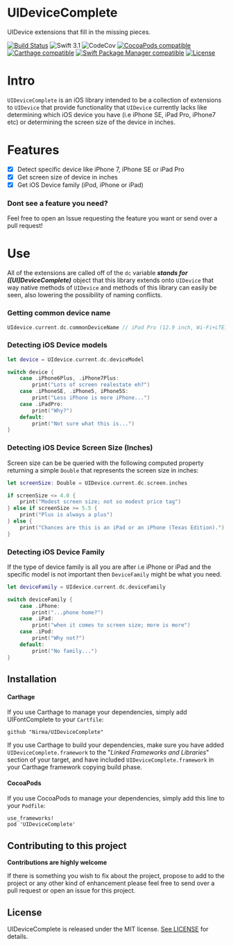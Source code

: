 # UIDeviceComplete
UIDevice extensions that fill in the missing pieces.

[![Build Status](https://travis-ci.org/Nirma/UIDeviceComplete.svg?branch=master)](https://travis-ci.org/Nirma/UIDeviceComplete)
![Swift 3.1](https://img.shields.io/badge/Swift-3.1-orange.svg)
![CodeCov](https://img.shields.io/codecov/c/github/Nirma/UIDeviceComplete.svg)
[![CocoaPods compatible](https://img.shields.io/cocoapods/v/UIDeviceComplete.svg)](#cocoapods)
[![Carthage compatible](https://img.shields.io/badge/Carthage-compatible-4BC51D.svg?style=flat)](https://github.com/Carthage/Carthage)
 [![Swift Package Manager compatible](https://img.shields.io/badge/Swift%20Package%20Manager-compatible-brightgreen.svg)](https://github.com/apple/swift-package-manager)
[![License](http://img.shields.io/:license-mit-blue.svg)](http://doge.mit-license.org)

# Intro
`UIDeviceComplete` is an iOS library intended to be a collection of extensions to `UIDevice` 
that provide functionality that `UIDevice` currently lacks like determining which iOS device
you have (i.e iPhone SE, iPad Pro, iPhone7 etc) or determining the screen size of the device
in inches.

# Features
- [x] Detect specific device like iPhone 7, iPhone SE or iPad Pro
- [x] Get screen size of device in inches
- [x] Get iOS Device family (iPod, iPhone or iPad)

### Dont see a feature you need?
Feel free to open an Issue requesting the feature you want or send over a pull request!

# Use
All of the extensions are called off of the `dc` variable ***stands for ([UI]DeviceComplete)*** object that this 
library extends onto `UIDevice` that way native methods of `UIDevice` and methods of this library can
easily be seen, also lowering the possibility of naming conflicts.


### Getting common device name

```swift 
UIdevice.current.dc.commonDeviceName // iPad Pro (12.9 inch, Wi-Fi+LTE)
```

### Detecting iOS Device models

```Swift
let device = UIdevice.current.dc.deviceModel

switch device {
    case .iPhone6Plus, .iPhone7Plus:
        print("Lots of screen realestate eh?")
    case .iPhoneSE, .iPhone5, iPhone5S:
        print("Less iPhone is more iPhone...")
    case .iPadPro:
        print("Why?")
    default:
        print("Not sure what this is...")
}
```

### Detecting iOS Device Screen Size (Inches)

Screen size can be be queried with the following computed property returning a simple `Double`
that represents the screen size in inches:

```swift
let screenSize: Double = UIDevice.current.dc.screen.inches

if screenSize <= 4.0 {
    print("Modest screen size; not so modest price tag")
} else if screenSize >= 5.5 {
    print("Plus is always a plus")
} else {
    print("Chances are this is an iPad or an iPhone (Texas Edition).")
}
```

### Detecting iOS Device Family

If the type of device family is all you are after i.e iPhone or iPad and the specific model
is not important then `DeviceFamily` might be what you need.

```Swift
let deviceFamily = UIdevice.current.dc.deviceFamily

switch deviceFamily {
    case .iPhone:
        print("...phone home?")
    case .iPad:
        print("when it comes to screen size; more is more")
    case .iPod:
        print("Why not?")
    default:
        print("No family...")
}
```

## Installation

#### Carthage

If you use Carthage to manage your dependencies, simply add
UIFontComplete to your `Cartfile`:

```
github "Nirma/UIDeviceComplete"
```

If you use Carthage to build your dependencies, make sure you have added `UIDeviceComplete.framework` to the "_Linked Frameworks and Libraries_" section of your target, and have included `UIDeviceComplete.framework` in your Carthage framework copying build phase.

#### CocoaPods

If you use CocoaPods to manage your dependencies, simply add
this line to your `Podfile`:

```
use_frameworks!
pod 'UIDeviceComplete'
```


## Contributing to this project
**Contributions are highly welcome**

If there is something you wish to fix about the project,
propose to add to the project or any other kind of enhancement please feel free to send over a pull request 
or open an issue for this project.

## License

UIDeviceComplete is released under the MIT license. [See LICENSE](https://github.com/Nirma/UIDeviceComplete/blob/master/LICENSE) for details.
